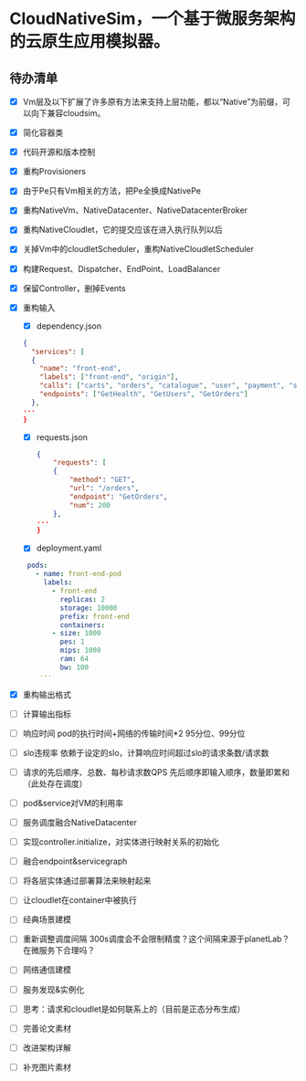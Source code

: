 # CloudNativeSim，一个基于微服务架构的云原生应用模拟器。



## 待办清单

* [X]  Vm层及以下扩展了许多原有方法来支持上层功能，都以“Native”为前缀，可以向下兼容cloudsim。
* [X]  简化容器类
* [X]  代码开源和版本控制
* [X]  重构Provisioners
* [X]  由于Pe只有Vm相关的方法，把Pe全换成NativePe
* [X]  重构NativeVm、NativeDatacenter、NativeDatacenterBroker
* [X]  重构NativeCloudlet，它的提交应该在进入执行队列以后
* [X]  关掉Vm中的cloudletScheduler，重构NativeCloudletScheduler
* [X]  构建Request、Dispatcher、EndPoint、LoadBalancer
* [X]  保留Controller，删掉Events
  * [X]  重构输入

      * [X] dependency.json
      ```json
      {
        "services": [
        {
          "name": "front-end",
          "labels": ["front-end", "origin"],
          "calls": ["carts", "orders", "catalogue", "user", "payment", "session-db"],
          "endpoints": ["GetHealth", "GetUsers", "GetOrders"]
        },
      ···
      }
      ```
      * [X] requests.json
        ```json
        {
            "requests": [
            {
                "method": "GET",
                "url": "/orders",
                "endpoint": "GetOrders",
                "num": 200
            },
        ···
        }
        ```
     * [X] deployment.yaml
     ```yaml
      pods:
        - name: front-end-pod
          labels:
            - front-end
              replicas: 2
              storage: 10000
              prefix: front-end
              containers:
            - size: 1000
              pes: 1
              mips: 1000
              ram: 64
              bw: 100
         ··· 
     ```
* [X]  重构输出格式
* [ ]  计算输出指标

  * [ ]  响应时间
    pod的执行时间+网络的传输时间\*2
    95分位、99分位
  * [ ]  slo违规率
    依赖于设定的slo，计算响应时间超过slo的请求条数/请求数
  * [ ]  请求的先后顺序、总数、每秒请求数QPS
    先后顺序即输入顺序，数量即累和（此处存在调度）
  * [ ]  pod&service对VM的利用率
* [ ]  服务调度融合NativeDatacenter
* [ ]  实现controller.initialize，对实体进行映射关系的初始化

  * [ ]  融合endpoint&servicegraph
  * [ ]  将各层实体通过部署算法来映射起来
* [ ]  让cloudlet在container中被执行
* [ ]  经典场景建模
* [ ]  重新调整调度间隔
  300s调度会不会限制精度？这个间隔来源于planetLab？在微服务下合理吗？
* [ ]  网络通信建模
* [ ]  服务发现&实例化
* [ ]  思考：请求和cloudlet是如何联系上的（目前是正态分布生成）
* [ ]  完善论文素材

  * [ ]  改进架构详解
  * [ ]  补充图片素材
